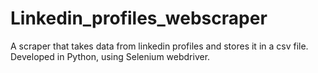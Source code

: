 # Linkedin_profiles_webscraper
A scraper that takes data from linkedin profiles and stores it in a csv file. Developed in Python, using Selenium webdriver.
